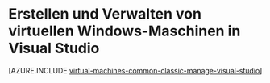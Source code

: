 <properties
   pageTitle="Erstellen und Verwalten von Windows-VMs in Visual Studio | Microsoft Azure"
   description="Erfahren Sie, mit Visual Studio erstellen und Verwalten von unter Windows Azure-VMs"
   services="visual-studio-online,virtual-machines-windows"
   documentationCenter="na"
   authors="TomArcher"
   manager="timlt"
   editor="" />
<tags
   ms.service="virtual-machines-windows"
   ms.devlang="multiple"
   ms.topic="article"
   ms.tgt_pltfrm="vm-windows"
   ms.workload="na"
   ms.date="08/15/2016"
   ms.author="tarcher" />

# <a name="create-and-manage-windows-virtual-machines-in-visual-studio"></a>Erstellen und Verwalten von virtuellen Windows-Maschinen in Visual Studio



[AZURE.INCLUDE [virtual-machines-common-classic-manage-visual-studio](../../includes/virtual-machines-common-classic-manage-visual-studio.md)]
